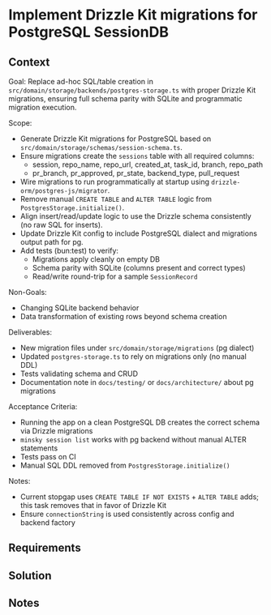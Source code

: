 # Implement Drizzle Kit migrations for PostgreSQL SessionDB

## Context

Goal: Replace ad-hoc SQL/table creation in `src/domain/storage/backends/postgres-storage.ts` with proper Drizzle Kit migrations, ensuring full schema parity with SQLite and programmatic migration execution.

Scope:
- Generate Drizzle Kit migrations for PostgreSQL based on `src/domain/storage/schemas/session-schema.ts`.
- Ensure migrations create the `sessions` table with all required columns:
  - session, repo_name, repo_url, created_at, task_id, branch, repo_path
  - pr_branch, pr_approved, pr_state, backend_type, pull_request
- Wire migrations to run programmatically at startup using `drizzle-orm/postgres-js/migrator`.
- Remove manual `CREATE TABLE` and `ALTER TABLE` logic from `PostgresStorage.initialize()`.
- Align insert/read/update logic to use the Drizzle schema consistently (no raw SQL for inserts).
- Update Drizzle Kit config to include PostgreSQL dialect and migrations output path for pg.
- Add tests (bun:test) to verify:
  - Migrations apply cleanly on empty DB
  - Schema parity with SQLite (columns present and correct types)
  - Read/write round-trip for a sample `SessionRecord`

Non-Goals:
- Changing SQLite backend behavior
- Data transformation of existing rows beyond schema creation

Deliverables:
- New migration files under `src/domain/storage/migrations` (pg dialect)
- Updated `postgres-storage.ts` to rely on migrations only (no manual DDL)
- Tests validating schema and CRUD
- Documentation note in `docs/testing/` or `docs/architecture/` about pg migrations

Acceptance Criteria:
- Running the app on a clean PostgreSQL DB creates the correct schema via Drizzle migrations
- `minsky session list` works with pg backend without manual ALTER statements
- Tests pass on CI
- Manual SQL DDL removed from `PostgresStorage.initialize()`

Notes:
- Current stopgap uses `CREATE TABLE IF NOT EXISTS` + `ALTER TABLE` adds; this task removes that in favor of Drizzle Kit
- Ensure `connectionString` is used consistently across config and backend factory


## Requirements

## Solution

## Notes
